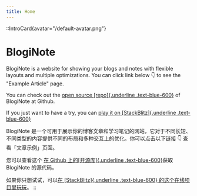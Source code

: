 ```yaml
---
title: Home
---
```


::IntroCard{avatar="/default-avatar.png"}
# BlogiNote

BlogiNote is a website for showing your blogs and notes with flexible layouts and multiple optimizations. You can click link below :point_down: to see the "Example Article" page.

You can check out the [open source [repo]{.underline .text-blue-600}](https://github.com/Benbinbin/BlogiNote) of BlogiNote at Github.

If you just want to have a try, you can [play it on [StackBlitz]{.underline .text-blue-600}](https://stackblitz.com/edit/github-qrmhoj)

BlogiNote 是一个可用于展示你的博客文章和学习笔记的网站，它对于不同长短、不同类型的内容提供不同的布局和多种交互上的优化。你可以点击以下链接 :point_down: 查看「文章示例」页面。

您可以查看这个 [在 Github 上的[开源库]{.underline .text-blue-600}](https://github.com/Benbinbin/BlogiNote)获取 BlogiNote 的源代码。

如果你只想试试，可以[在 [StackBlitz]{.underline .text-blue-600} 的这个在线项目里玩玩](https://stackblitz.com/edit/github-qrmhoj)。
::